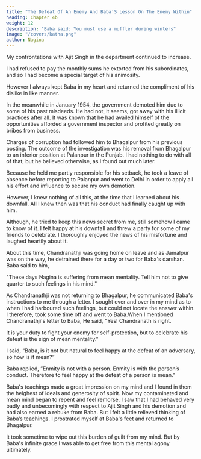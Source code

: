 ```yaml
---
title: "The Defeat Of An Enemy And Baba’S Lesson On The Enemy Within"
heading: Chapter 4b
weight: 12
description: "Baba said: You must use a muffler during winters"
image: "/covers/katha.png"
author: Nagina
---
```



My confrontations with Ajit Singh in the department continued to increase.

I had refused to pay the monthly sums he extorted from his subordinates, and so I had become a special target of his animosity. 

However I always kept Baba in my heart and returned the compliment of his dislike in like manner.

In the meanwhile in January 1954, the government demoted him due to some of his past misdeeds. He had not, it seems, got away with his illicit practices after all. It was known that he had availed himself of the opportunities afforded a government inspector and profited greatly on bribes from business. 

Charges of corruption had followed him to Bhagalpur from his previous posting. The outcome of the investigation was his removal from Bhagalpur to an inferior position at Palanpur in the Punjab. I had nothing to do with all of that, but he believed otherwise, as I found out much later.

Because he held me partly responsible for his setback, he took a leave of absence before reporting to Palanpur and went to Delhi in order to apply all his effort and influence to secure my own demotion. 

However, I knew nothing of all this, at the time that I learned about his downfall. All I knew then was that his conduct had finally caught up with him.

Although, he tried to keep this news secret from me, still somehow I came to know of it. I felt happy at his downfall and threw a party for some of my friends to celebrate. I thoroughly enjoyed the news of his misfortune and laughed heartily about it.

About this time, Chandranathji was going home on leave and as Jamalpur was on the way, he detrained there for a day or two for Baba's darshan. Baba said to him,

"These days Nagina is suffering from mean mentality. Tell him not to give quarter to such feelings in his mind."

As Chandranathji was not returning to Bhagalpur, he communicated Baba's instructions to me through a letter. I sought over and over in my mind as to when I had harboured such feelings, but could not locate the answer within. I therefore, took some time off and went to Baba.When I mentioned Chandranathji's letter to Baba, He said, "Yes! Chandranath is right. 

It is your duty to fight your enemy for self-protection, but to celebrate his defeat
is the sign of mean mentality."

I said, “Baba, is it not but natural to feel happy at the defeat of an adversary, so
how is it mean?”

Baba replied, ”Enmity is not with a person. Enmity is with the person’s conduct.
Therefore to feel happy at the defeat of a person is mean."

Baba's teachings made a great impression on my mind and I found in them the
heighest of ideals and generosity of spirit. Now my contaminated and mean mind
began to repent and feel remorse. I saw that I had behaved very badly and
unbecomingly with respect to Ajit Singh and his demotion and had also earned a
rebuke from Baba. But I felt a little relieved thinking of Baba’s teachings. I prostrated
myself at Baba's feet and returned to Bhagalpur.

It took sometime to wipe out this burden of guilt from my mind. But by Baba's
infinite grace I was able to get free from this mental agony ultimately.

